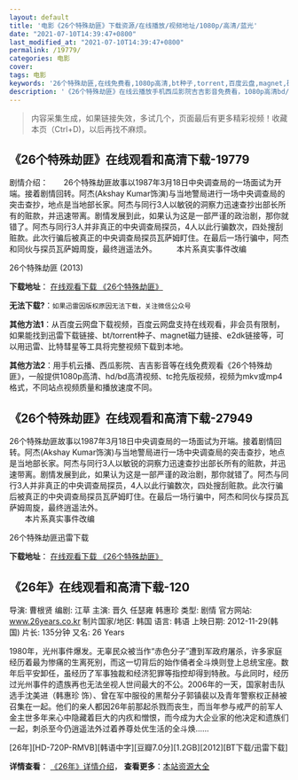 ```yaml
---
layout: default
title: '电影《26个特殊劫匪》下载资源/在线播放/视频地址/1080p/高清/蓝光'
date: "2021-07-10T14:39:47+0800"
last_modified_at: "2021-07-10T14:39:47+0800"
permalink: /19779/
categories: 电影
cover:
tags: 电影
keywords: '26个特殊劫匪,在线免费看,1080p高清,bt种子,torrent,百度云盘,magnet,磁力链,迅雷下载资源'
description: '《26个特殊劫匪》在线云播放手机西瓜影院吉吉影音免费看，1080p高清bd/hd未删减完整版和tc抢先枪版，mkv/mp4格式，附带bt/torrent种子、magnet/磁力链、百度云盘、网盘资源迅雷下载链接'
---
```


>内容采集生成，如果链接失效，多试几个，页面最后有更多精彩视频！收藏本页（Ctrl+D)，以后再找不麻烦。


## 《26个特殊劫匪》在线观看和高清下载-19779

剧情介绍：　　26个特殊劫匪故事以1987年3月18日中央调查局的一场面试为开端。接着剧情回转。阿杰(Akshay Kumar饰演)与当地警局进行一场中央调查局的突击查抄，地点是当地部长家。阿杰与同行3人以敏锐的洞察力迅速查抄出部长所有的赃款，并迅速带离。剧情发展到此，如果认为这是一部严谨的政治剧，那你就错了。阿杰与同行3人并非真正的中央调查局探员，4人以此行骗数次，四处搜刮赃款。此次行骗后被真正的中央调查局探员瓦萨姆盯住。在最后一场行骗中，阿杰和同伙与探员瓦萨姆周旋，最终逍遥法外。  　　本片系真实事件改编


26个特殊劫匪 (2013)

**下载地址**： [在线观看下载 《26个特殊劫匪》](https://www.btbtdy.me/btdy/dy2161.html) 


**无法下载?**：`如果迅雷因版权原因无法下载，关注微信公众号 `

**其他方法1**：从百度云网盘下载视频，百度云网盘支持在线观看，非会员有限制，如果能找到迅雷下载链接、bt/torrent种子、magnet磁力链接、e2dk链接等，可以用迅雷、比特彗星等工具将完整视频下载到本地。

**其他方法2**：用手机云播、西瓜影院、吉吉影音等在线免费观看《26个特殊劫匪》，一般提供1080p高清、hd/bd高清视频、tc抢先版视频，视频为mkv或mp4格式，不同站点视频质量和播放速度不同。


## 《26个特殊劫匪》在线观看和高清下载-27949

26个特殊劫匪故事以1987年3月18日中央调查局的一场面试为开端。接着剧情回转。阿杰(Akshay Kumar饰演)与当地警局进行一场中央调查局的突击查抄，地点是当地部长家。阿杰与同行3人以敏锐的洞察力迅速查抄出部长所有的赃款，并迅速带离。剧情发展到此，如果认为这是一部严谨的政治剧，那你就错了。阿杰与同行3人并非真正的中央调查局探员，4人以此行骗数次，四处搜刮赃款。此次行骗后被真正的中央调查局探员瓦萨姆盯住。在最后一场行骗中，阿杰和同伙与探员瓦萨姆周旋，最终逍遥法外。<br />　　本片系真实事件改编<br />


26个特殊劫匪迅雷下载

**下载地址**： [在线观看下载 《26个特殊劫匪》](https://www.993dy.com//vod-detail-id-15865.html) 


## 《26年》在线观看和高清下载-120

导演: 曹根贤 编剧: 江草 主演: 晋久 任瑟雍 韩惠珍 类型: 剧情 官方网站: www.26years.co.kr 制片国家/地区: 韩国 语言: 韩语 上映日期: 2012-11-29(韩国) 片长: 135分钟 又名: 26 Years

1980年，光州事件爆发。无辜民众被当作“赤色分子”遭到军政府屠杀，许多家庭经历着最为惨痛的生离死别，而这一切背后的始作俑者全斗焕则登上总统宝座。数年后平安卸任，虽经历了军事独裁和经济犯罪等指控却得到特赦。与此同时，经历过光州事件的遗族再也无法坐视人世间最大的不公。2006年的一天，国家射击队选手沈美进（韩惠珍 饰）、曾在军中服役的黑帮分子郭镇裴以及青年警察权正赫被召集在一起。他们的亲人都因26年前那起杀戮而丧生，而当年参与戒严的前军人金主世多年来心中隐藏着巨大的内疚和憎恨，而今成为大企业家的他决定和遗族们一起，刺杀至今仍逍遥法外过着养尊处优生活的全斗焕……


[26年][HD-720P-RMVB][韩语中字][豆瓣7.0分][1.2GB][2012][BT下载/迅雷下载]

**详情查看**： [《26年》详情介绍](/movie/120/)， **查看更多**：[本站资源大全](/movie/t/all/)

